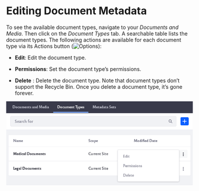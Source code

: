 # Editing Document Metadata

To see the available document types, navigate to your *Documents and Media*. Then click on the *Document Types* tab. A searchable table lists the document types. The following actions are available for each document type via its Actions button (![Options](../../../images/icon-options.png)):

* **Edit**: Edit the document type.

* **Permissions**: Set the document type’s permissions.

* **Delete** : Delete the document type. Note that document types don’t support the Recycle Bin. Once you delete a document type, it’s gone forever.

![](editing-document-metadata/images/01.png)



